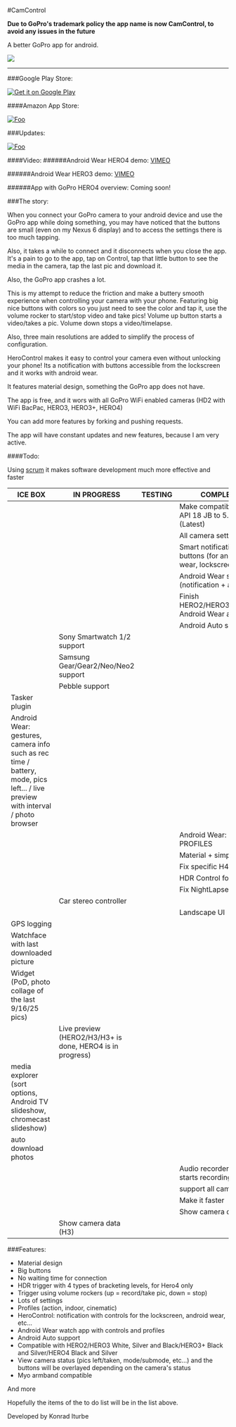 #CamControl

**Due to GoPro's trademark policy the app name is now CamControl, to avoid any issues in the future**

A better GoPro app for android. 

![](http://i.imgur.com/Tov2upX.png?1)

---
###Google Play Store:

<a href="https://play.google.com/store/apps/details?id=com.chernowii.hero4">
  <img alt="Get it on Google Play"
       src="https://developer.android.com/images/brand/en_generic_rgb_wo_60.png" />
</a>

####Amazon App Store:

[![Foo](http://i.imgur.com/t3A9MAN.png)](http://www.amazon.com/Chernowii-CamControl/dp/B00VZ2W7JE/ref=sr_1_37?s=mobile-apps&ie=UTF8&qid=1428826809&sr=1-37&keywords=gopro)

###Updates:

[![Foo](http://i.imgur.com/aI9zDN7.png?1)](https://www.pushbullet.com/channel?tag=goproapp)

####Video:
######Android Wear HERO4 demo:
[VIMEO](https://vimeo.com/127370489)

######Android Wear HERO3 demo:
[VIMEO](https://vimeo.com/127999890)

######App with GoPro HERO4 overview:
Coming soon!

###The story: 

When you connect your GoPro camera to your android device and use the GoPro app while doing something, you may have noticed that the buttons are small (even on my Nexus 6 display) and to access the settings there is too much tapping.

Also, it takes a while to connect and it disconnects when you close the app. It's a pain to go to the app, tap on Control, tap that little button to see the media in the camera, tap the last pic and download it. 

Also, the GoPro app crashes a lot.

This is my attempt to reduce the friction and make a buttery smooth experience when controlling your camera with your phone. Featuring big nice buttons with colors so you just need to see the color and tap it, use the volume rocker to start/stop video and take pics! Volume up button starts a video/takes a pic. Volume down stops a video/timelapse.

Also, three main resolutions are added to simplify the process of configuration.

HeroControl makes it easy to control your camera even without unlocking your phone! Its a notification with buttons accessible from the lockscreen and it works with android wear.

It features material design, something the GoPro app does not have.

The app is free, and it wors with all GoPro WiFi enabled cameras (HD2 with WiFi BacPac, HERO3, HERO3+, HERO4)

You can add more features by forking and pushing requests.

The app will have constant updates and new features, because I am very active.

####Todo: 

Using [scrum](https://www.youtube.com/watch?v=oyVksFviJVE) it makes software development much more effective and faster

| ICE BOX             | IN PROGRESS          | TESTING             | COMPLETE           |
|-------------------- |----------------------|---------------------|--------------------|
|  |  |  | Make compatible from API 18 JB to 5.1 (Latest)  |
|                     |                      |                     | All camera settings |
|  |  |   |   Smart notification with buttons (for android wear, lockscreen, etc...) |
|  |  |   |   Android Wear support (notification + app)|
|  |  |   |  Finish HERO2/HERO3/HERO3+ Android Wear app |
|  |  |   |   Android Auto support |
|  | Sony Smartwatch 1/2 support |   |    |
|  | Samsung Gear/Gear2/Neo/Neo2 support |   |  |
|  | Pebble support |   |  |
| Tasker plugin |  |   |   |
| Android Wear: gestures, camera info such as rec time / battery, mode, pics left... / live preview with interval / photo browser |  |   |   |
| | | | Android Wear: PROFILES |
|                     |                      |                      | Material + simple UI |
|                     |  |                    |             Fix specific H4 modes          |
|   |   |  | HDR Control for Hero4  |
|                     |                       |                    | Fix NightLapse         |
|  |   Car stereo controller |    |  |
|         |  | |  Landscape UI       |
| GPS logging |    |     |     |
| Watchface with last downloaded picture |    |     |     |
| Widget (PoD, photo collage of the last 9/16/25 pics) |    |     |     |
|  |  Live preview (HERO2/H3/H3+ is done, HERO4 is in progress)  |     |     |
| media explorer (sort options, Android TV slideshow, chromecast slideshow)|    |    |      |
| auto download photos |    |    |    |
|  |   |   | Audio recorder when it starts recording   |
|       |  | | support all cameras | 
|           |             |            | Make it faster |
|  |         |        |     Show camera data (H4)            |
|  |  Show camera data (H3)  |        |       |

###Features: 

* Material design
* Big buttons
* No waiting time for connection
* HDR trigger with 4 types of bracketing levels, for Hero4 only
* Trigger using volume rockers (up = record/take pic, down = stop)
* Lots of settings
* Profiles (action, indoor, cinematic)
* HeroControl: notification with controls for the lockscreen, android wear, etc...
* Android Wear watch app with controls and profiles
* Android Auto support
* Compatible with HERO2/HERO3 White, Silver and Black/HERO3+ Black and Silver/HERO4 Black and Silver
* View camera status (pics left/taken, mode/submode, etc...) and the buttons will be overlayed depending on the camera's status 
* Myo armband compatible

And more

Hopefully the items of the to do list will be in the list above.


Developed by Konrad Iturbe
